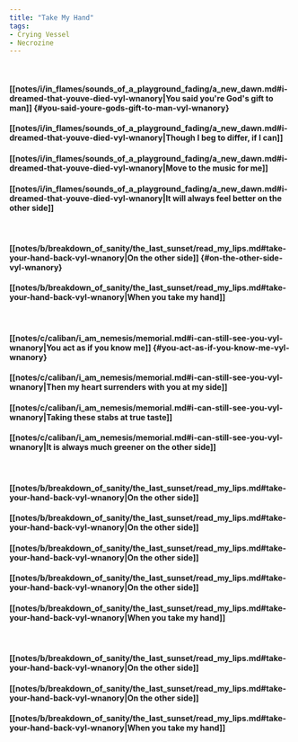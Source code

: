 ```yaml
---
title: "Take My Hand"
tags:
- Crying Vessel
- Necrozine
---
```

&nbsp;
#### [[notes/i/in_flames/sounds_of_a_playground_fading/a_new_dawn.md#i-dreamed-that-youve-died-vyl-wnanory|You said you're God's gift to man]] {#you-said-youre-gods-gift-to-man-vyl-wnanory}
#### [[notes/i/in_flames/sounds_of_a_playground_fading/a_new_dawn.md#i-dreamed-that-youve-died-vyl-wnanory|Though I beg to differ, if I can]]
#### [[notes/i/in_flames/sounds_of_a_playground_fading/a_new_dawn.md#i-dreamed-that-youve-died-vyl-wnanory|Move to the music for me]]
#### [[notes/i/in_flames/sounds_of_a_playground_fading/a_new_dawn.md#i-dreamed-that-youve-died-vyl-wnanory|It will always feel better on the other side]]
&nbsp;
#### [[notes/b/breakdown_of_sanity/the_last_sunset/read_my_lips.md#take-your-hand-back-vyl-wnanory|On the other side]] {#on-the-other-side-vyl-wnanory}
#### [[notes/b/breakdown_of_sanity/the_last_sunset/read_my_lips.md#take-your-hand-back-vyl-wnanory|When you take my hand]]
&nbsp;
#### [[notes/c/caliban/i_am_nemesis/memorial.md#i-can-still-see-you-vyl-wnanory|You act as if you know me]] {#you-act-as-if-you-know-me-vyl-wnanory}
#### [[notes/c/caliban/i_am_nemesis/memorial.md#i-can-still-see-you-vyl-wnanory|Then my heart surrenders with you at my side]]
#### [[notes/c/caliban/i_am_nemesis/memorial.md#i-can-still-see-you-vyl-wnanory|Taking these stabs at true taste]]
#### [[notes/c/caliban/i_am_nemesis/memorial.md#i-can-still-see-you-vyl-wnanory|It is always much greener on the other side]]
&nbsp;
#### [[notes/b/breakdown_of_sanity/the_last_sunset/read_my_lips.md#take-your-hand-back-vyl-wnanory|On the other side]]
#### [[notes/b/breakdown_of_sanity/the_last_sunset/read_my_lips.md#take-your-hand-back-vyl-wnanory|On the other side]]
#### [[notes/b/breakdown_of_sanity/the_last_sunset/read_my_lips.md#take-your-hand-back-vyl-wnanory|On the other side]]
#### [[notes/b/breakdown_of_sanity/the_last_sunset/read_my_lips.md#take-your-hand-back-vyl-wnanory|On the other side]]
#### [[notes/b/breakdown_of_sanity/the_last_sunset/read_my_lips.md#take-your-hand-back-vyl-wnanory|When you take my hand]]
&nbsp;
#### [[notes/b/breakdown_of_sanity/the_last_sunset/read_my_lips.md#take-your-hand-back-vyl-wnanory|On the other side]]
#### [[notes/b/breakdown_of_sanity/the_last_sunset/read_my_lips.md#take-your-hand-back-vyl-wnanory|On the other side]]
#### [[notes/b/breakdown_of_sanity/the_last_sunset/read_my_lips.md#take-your-hand-back-vyl-wnanory|When you take my hand]]
